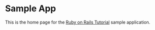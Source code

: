 Sample App
==========
 
This is the home page for the
[Ruby on Rails Tutorial](http://railstutorial.org) sample application.